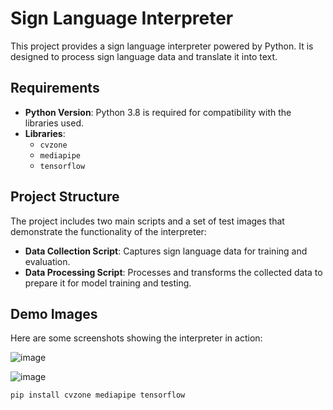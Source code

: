 # Sign Language Interpreter

This project provides a sign language interpreter powered by Python. It is designed to process sign language data and translate it into text.

## Requirements

- **Python Version**: Python 3.8 is required for compatibility with the libraries used.
- **Libraries**:
  - `cvzone`
  - `mediapipe`
  - `tensorflow`

## Project Structure

The project includes two main scripts and a set of test images that demonstrate the functionality of the interpreter:

- **Data Collection Script**: Captures sign language data for training and evaluation.
- **Data Processing Script**: Processes and transforms the collected data to prepare it for model training and testing.

## Demo Images

Here are some screenshots showing the interpreter in action:

![image](https://github.com/user-attachments/assets/a9b117f7-e5ea-4b21-99ba-a5b4a5830257)


![image](https://github.com/user-attachments/assets/3aa60355-d3c8-413f-9a1b-7ebeea622cb5)


```bash
pip install cvzone mediapipe tensorflow
